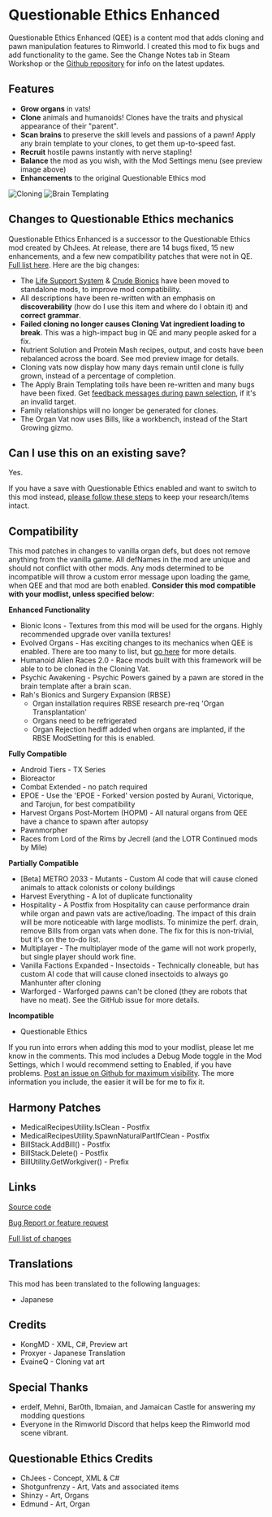 # Questionable Ethics Enhanced
 Questionable Ethics Enhanced (QEE) is a content mod that adds cloning and pawn manipulation features to Rimworld. I created this mod to fix bugs and add functionality to the game. See the Change Notes tab in Steam Workshop or the [Github repository](https://github.com/KongMD-Steam/QuestionableEthicsEnhanced) for info on the latest updates.

## Features

* **Grow organs** in vats!
* **Clone** animals and humanoids! Clones have the traits and physical appearance of their "parent".
* **Scan brains** to preserve the skill levels and passions of a pawn! Apply any brain template to your clones, to get them up-to-speed fast.
* **Recruit** hostile pawns instantly with nerve stapling!
* **Balance** the mod as you wish, with the Mod Settings menu (see preview image above)
* **Enhancements** to the original Questionable Ethics mod

![Cloning](https://i.imgur.com/Sr8GRm1.jpg)
![Brain Templating](https://i.imgur.com/7HhYJby.jpg)

## Changes to Questionable Ethics mechanics

Questionable Ethics Enhanced is a successor to the Questionable Ethics mod created by ChJees. At release, there are 14 bugs fixed, 15 new enhancements, and a few new compatibility patches that were not in QE. [Full list here](https://github.com/KongMD-Steam/QuestionableEthicsEnhanced/issues?page=1&q=is%3Aissue+is%3Aclosed). Here are the big changes:

* The [Life Support System](https://steamcommunity.com/sharedfiles/filedetails/?id=2213696082) & [Crude Bionics](https://steamcommunity.com/sharedfiles/filedetails/?id=1785162951) have been moved to standalone mods, to improve mod compatibility.
* All descriptions have been re-written with an emphasis on **discoverability** (how do I use this item and where do I obtain it) and **correct grammar**.
* **Failed cloning no longer causes Cloning Vat ingredient loading to break**. This was a high-impact bug in QE and many people asked for a fix.
* Nutrient Solution and Protein Mash recipes, output, and costs have been rebalanced across the board. See mod preview image for details.
* Cloning vats now display how many days remain until clone is fully grown, instead of a percentage of completion.
* The Apply Brain Templating toils have been re-written and many bugs have been fixed. Get [feedback messages during pawn selection](https://github.com/KongMD-Steam/QuestionableEthicsEnhanced/blob/master/Languages/English/Keyed/QuestionableEthics.xml), if it's an invalid target.
* Family relationships will no longer be generated for clones.
* The Organ Vat now uses Bills, like a workbench, instead of the Start Growing gizmo.

## Can I use this on an existing save?
Yes. 

If you have a save with Questionable Ethics enabled and want to switch to this mod instead, [please follow these steps](https://github.com/KongMD-Steam/QuestionableEthicsEnhanced/blob/master/Docs/QE_Legacy_Save_Instructions.md) to keep your research/items intact.

## Compatibility
This mod patches in changes to vanilla organ defs, but does not remove anything from the vanilla game. All defNames in the mod are unique and should not conflict with other mods. Any mods determined to be incompatible will throw a custom error message upon loading the game, when QEE and that mod are both enabled. **Consider this mod compatible with your modlist, unless specified below:**

**Enhanced Functionality**
* Bionic Icons - Textures from this mod will be used for the organs. Highly recommended upgrade over vanilla textures!
* Evolved Organs - Has exciting changes to its mechanics when QEE is enabled. There are too many to list, but [go here]([https://github.com/Xahkarias/Evolved-Organs/blob/master/About/Patch%20Notes.txt) for more details.
* Humanoid Alien Races 2.0 - Race mods built with this framework will be able to to be cloned in the Cloning Vat.
* Psychic Awakening - Psychic Powers gained by a pawn are stored in the brain template after a brain scan.
* Rah's Bionics and Surgery Expansion (RBSE)
  * Organ installation requires RBSE research pre-req 'Organ Transplantation'
  * Organs need to be refrigerated
  * Organ Rejection hediff added when organs are implanted, if the RBSE ModSetting for this is enabled.

**Fully Compatible**
* Android Tiers - TX Series
* Bioreactor
* Combat Extended - no patch required
* EPOE - Use the 'EPOE - Forked' version posted by Aurani, Victorique, and Tarojun, for best compatibility
* Harvest Organs Post-Mortem (HOPM) - All natural organs from QEE have a chance to spawn after autopsy
* Pawnmorpher
* Races from Lord of the Rims by Jecrell (and the LOTR Continued mods by Mile)

**Partially Compatible**
* [Beta] METRO 2033 - Mutants - Custom AI code that will cause cloned animals to attack colonists or colony buildings
* Harvest Everything - A lot of duplicate functionality
* Hospitality - A Postfix from Hospitality can cause performance drain while organ and pawn vats are active/loading. The impact of this drain will be more noticeable with large modlists. To minimize the perf. drain, remove Bills from organ vats when done. The fix for this is non-trivial, but it's on the to-do list.
* Multiplayer - The multiplayer mode of the game will not work properly, but single player should work fine.
* Vanilla Factions Expanded - Insectoids - Technically cloneable, but has custom AI code that will cause cloned insectoids to always go Manhunter after cloning
* Warforged - Warforged pawns can't be cloned (they are robots that have no meat). See the GitHub issue for more details.

**Incompatible**
* Questionable Ethics

If you run into errors when adding this mod to your modlist, please let me know in the comments. This mod includes a Debug Mode toggle in the Mod Settings, which I would recommend setting to Enabled, if you have problems. [Post an issue on Github for maximum visibility](https://github.com/KongMD-Steam/QuestionableEthicsEnhanced/issues). The more information you include, the easier it will be for me to fix it.

## Harmony Patches
* MedicalRecipesUtility.IsClean - Postfix
* MedicalRecipesUtility.SpawnNaturalPartIfClean - Postfix
* BillStack.AddBill() - Postfix
* BillStack.Delete() - Postfix
* BillUtility.GetWorkgiver() - Prefix

## Links
[Source code](https://github.com/KongMD-Steam/QuestionableEthicsEnhanced)

[Bug Report or feature request](https://github.com/KongMD-Steam/QuestionableEthicsEnhanced/issues)

[Full list of changes](https://github.com/KongMD-Steam/QuestionableEthicsEnhanced/issues?page=1&q=is%3Aissue+is%3Aclosed)

## Translations
This mod has been translated to the following languages:
* Japanese

## Credits
* KongMD - XML, C#, Preview art
* Proxyer - Japanese Translation
* EvaineQ - Cloning vat art

## Special Thanks
* erdelf, Mehni, Bar0th, lbmaian, and Jamaican Castle for answering my modding questions
* Everyone in the Rimworld Discord that helps keep the Rimworld mod scene vibrant.

## Questionable Ethics Credits ##
* ChJees - Concept, XML & C#
* Shotgunfrenzy - Art, Vats and associated items
* Shinzy - Art, Organs
* Edmund - Art, Organ